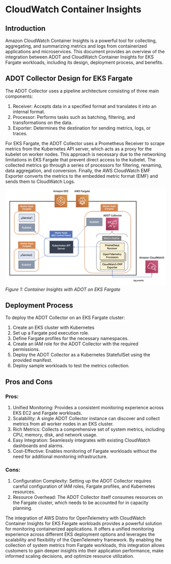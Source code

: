 # CloudWatch Container Insights 

## Introduction

Amazon CloudWatch Container Insights is a powerful tool for collecting, aggregating, and summarizing metrics and logs from containerized applications and microservices. This document provides an overview of the integration between ADOT and CloudWatch Container Insights for EKS Fargate workloads, including its design, deployment process, and benefits.

## ADOT Collector Design for EKS Fargate

The ADOT Collector uses a pipeline architecture consisting of three main components:

1. Receiver: Accepts data in a specified format and translates it into an internal format.
2. Processor: Performs tasks such as batching, filtering, and transformations on the data.
3. Exporter: Determines the destination for sending metrics, logs, or traces.

For EKS Fargate, the ADOT Collector uses a Prometheus Receiver to scrape metrics from the Kubernetes API server, which acts as a proxy for the kubelet on worker nodes. This approach is necessary due to the networking limitations in EKS Fargate that prevent direct access to the kubelet. The collected metrics go through a series of processors for filtering, renaming, data aggregation, and conversion. Finally, the AWS CloudWatch EMF Exporter converts the metrics to the embedded metric format (EMF) and sends them to CloudWatch Logs.

![CI EKS fargate with ADOT](./images/cieksfargateadot.png)
*Figure 1: Container Insights with ADOT on EKS Fargate*
<!--https://aws.amazon.com/blogs/containers/introducing-amazon-cloudwatch-container-insights-for-amazon-eks-fargate-using-aws-distro-for-opentelemetry/
-->
## Deployment Process

To deploy the ADOT Collector on an EKS Fargate cluster:

1. Create an EKS cluster with Kubernetes
2. Set up a Fargate pod execution role.
3. Define Fargate profiles for the necessary namespaces.
4. Create an IAM role for the ADOT Collector with the required permissions.
5. Deploy the ADOT Collector as a Kubernetes StatefulSet using the provided manifest.
6. Deploy sample workloads to test the metrics collection.


## Pros and Cons

### Pros:

1. Unified Monitoring: Provides a consistent monitoring experience across EKS EC2 and Fargate workloads.
2. Scalability: A single ADOT Collector instance can discover and collect metrics from all worker nodes in an EKS cluster.
3. Rich Metrics: Collects a comprehensive set of system metrics, including CPU, memory, disk, and network usage.
4. Easy Integration: Seamlessly integrates with existing CloudWatch dashboards and alarms.
5. Cost-Effective: Enables monitoring of Fargate workloads without the need for additional monitoring infrastructure.

### Cons:

1.  Configuration Complexity: Setting up the ADOT Collector requires careful configuration of IAM roles, Fargate profiles, and Kubernetes resources.
2. Resource Overhead: The ADOT Collector itself consumes resources on the Fargate cluster, which needs to be accounted for in capacity planning.


The integration of AWS Distro for OpenTelemetry with CloudWatch Container Insights for EKS Fargate workloads provides a powerful solution for monitoring containerized applications. It offers a unified monitoring experience across different EKS deployment options and leverages the scalability and flexibility of the OpenTelemetry framework. By enabling the collection of system metrics from Fargate workloads, this integration allows customers to gain deeper insights into their application performance, make informed scaling decisions, and optimize resource utilization.